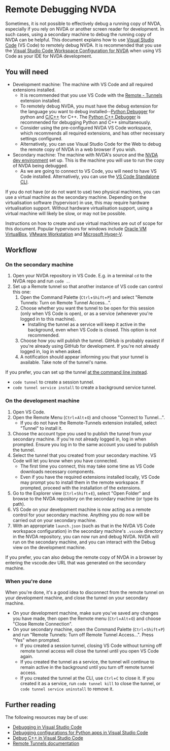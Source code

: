 # Remote Debugging NVDA

Sometimes, it is not possible to effectively debug a running copy of NVDA, especially if you rely on NVDA or another screen reader for development.
In such cases, using a secondary machine to debug the running copy of NVDA can be helpful.
This document explains how to use [Visual Studio Code] (VS Code) to remotely debug NVDA.
It is recommended that you use the [Visual Studio Code Workspace Configuration for NVDA] when using VS Code as your IDE for NVDA development.

## You will need

* Development machine: The machine with VS Code and all required extensions installed.
  * It is recommended that you use VS Code with the [Remote - Tunnels] extension installed.
  * To remotely debug NVDA, you must have the debug extension for the language you want to debug installed--[Python Debugger] for python and [C/C++] for C++.
    The [Python C++ Debugger] is recommended for debugging Python and C++ simultaneously.
  * Consider using the pre-configured NVDA VS Code workspace, which recommends all required extensions, and has other necessary settings configured.
  * Alternatively, you can use Visual Studio Code for the Web to debug the remote copy of NVDA in a web browser if you wish.
* Secondary machine: The machine with NVDA's source and the [NVDA dev environment] set up.
  This is the machine you will use to run the copy of NVDA being debugged.
  * As we are going to connect to VS Code, you will need to have VS Code installed.
    Alternatively, you can use the [VS Code Standalone CLI].

If you do not have (or do not want to use) two physical machines, you can use a virtual machine as the secondary machine.
Depending on the virtualisation software (hypervisor) in use, this may require hardware virtualisation support.
Without hardware virtualisation support, using a virtual machine will likely be slow, or may not be possible.

Instructions on how to create and use virtual machines are out of scope for this document.
Popular hypervisors for windows include [Oracle VM VirtualBox], [VMware Workstation] and [Microsoft Hyper-V].

## Workflow

### On the secondary machine

1. Open your NVDA repository in VS Code.
   E.g. in a terminal `cd` to the NVDA repo and run `code .`.
2. Set up a Remote tunnel so that another instance of VS code can control this one:
   1. Open the Command Palette (`Ctrl`+`Shift`+`P`) and select "Remote Tunnels: Turn on Remote Tunnel Access...".
   2. Choose whether you want the tunnel to be open for this session (only when VS Code is open), or as a service (whenever you're logged in to this machine).
      * Installing the tunnel as a service will keep it active in the background, even when VS Code is closed.
        This option is not recommended.
   3. Choose how you will publish the tunnel.
      GitHub is probably easiest if you're already using GitHub for development.
      If you're not already logged in, log in when asked.
   4. A notification should appear informing you that your tunnel is available.
      Take note of the tunnel's name.

If you prefer, you can set up the tunnel [at the command line instead](https://code.visualstudio.com/docs/editor/command-line#_create-remote-tunnel).

* `code tunnel` to create a session tunnel.
* `code tunnel service install` to create a background service tunnel.

### On the development machine

1. Open VS Code.
2. Open the Remote Menu (`Ctrl`+`Alt`+`O`) and choose "Connect to Tunnel...".
   * If you do not have the Remote-Tunnels extension installed, select "Tunnel" to install it.
3. Choose the account type you used to publish the tunnel from your secondary machine.
   If you're not already logged in, log in when prompted.
   Ensure you log in to the same account you used to publish the tunnel.
4. Select the tunnel that you created from your secondary machine.
   VS Code will let you know when you have connected.
   * The first time you connect, this may take some time as VS Code downloads necessary components.
   * Even if you have the required extensions installed locally, VS Code may prompt you to install them in the remote workspace.
     If prompted, proceed with the installation of the extensions.
5. Go to the Explorer view (`Ctrl`+`Shift`+`E`), select "Open Folder" and browse to the NVDA repository on the secondary machine (or type its path).
6. VS Code on your development machine is now acting as a remote control for your secondary machine.
   Anything you do now will be carried out on your secondary machine.
7. With an appropriate `launch.json` (such as that in the NVDA VS Code workspace configuration) in the secondary machine's `.vscode` directory in the NVDA repository, you can now run and debug NVDA.
   NVDA will run on the secondary machine, and you can interact with the Debug view on the development machine.

If you prefer, you can also debug the remote copy of NVDA in a browser by entering the vscode.dev URL that was generated on the secondary machine.

### When you're done

When you're done, it's a good idea to disconnect from the remote tunnel on your development machine, and close the tunnel on your secondary machine.

* On your development machine, make sure you've saved any changes you have made, then open the Remote menu (`Ctrl`+`Alt`+`O`) and choose "Close Remote Connection".
* On your secondary machine, open the Command Palette (`Ctrl`+`Shift`+`P`) and run "Remote Tunnels: Turn off Remote Tunnel Access...".
  Press "Yes" when prompted.
  * If you created a session tunnel, closing VS Code without turning off remote tunnel access will close the tunnel until you open VS Code again.
  * If you created the tunnel as a service, the tunnel will continue to remain active in the background until you turn off remote tunnel access.
  * If you created the tunnel at the CLI, use `Ctrl`+`C` to close it.
    If you created it as a service, run `code tunnel kill` to close the tunnel, or `code tunnel service uninstall` to remove it.

## Further reading

The following resources may be of use:

* [Debugging in Visual Studio Code](https://code.visualstudio.com/Docs/editor/debugging)
* [Debugging configurations for Python apps in Visual Studio Code](https://code.visualstudio.com/docs/python/debugging)
* [Debug C++ in Visual Studio Code](https://code.visualstudio.com/docs/cpp/cpp-debug)
* [Remote Tunnels documentation](https://code.visualstudio.com/docs/remote/tunnels)

[NVDA dev environment]: createDevEnvironment.md
[Visual Studio Code]: https://code.visualstudio.com/
[Remote - Tunnels]: https://marketplace.visualstudio.com/items?itemName=ms-vscode.remote-server
[Visual Studio Code Workspace Configuration for NVDA]: https://github.com/nvaccess/vscode-nvda
[Python C++ Debugger]: https://marketplace.visualstudio.com/items?itemName=benjamin-simmonds.pythoncpp-debug
[C/C++]: https://marketplace.visualstudio.com/items?itemName=ms-vscode.cpptools
[Oracle VM VirtualBox]: https://www.virtualbox.org/
[VMware Workstation]: https://www.vmware.com/products/desktop-hypervisor/workstation-and-fusion
[Microsoft Hyper-V]: https://learn.microsoft.com/en-us/virtualization/hyper-v-on-windows/about/
[Python Debugger]: https://marketplace.visualstudio.com/items?itemName=ms-python.debugpy
[VS Code Standalone CLI]: https://code.visualstudio.com/docs/remote/tunnels#_alternative-downloads
